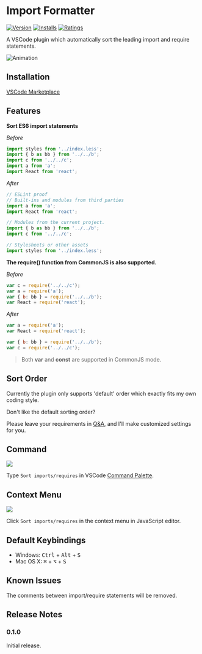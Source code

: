 # Import Formatter
[![Version](https://vsmarketplacebadge.apphb.com/version/henry-li.vscode-import-formatter.svg)](https://marketplace.visualstudio.com/items?itemName=henry-li.vscode-import-formatter)
[![Installs](https://vsmarketplacebadge.apphb.com/installs-short/henry-li.vscode-import-formatter.svg)](https://marketplace.visualstudio.com/items?itemName=henry-li.vscode-import-formatter)
[![Ratings](https://vsmarketplacebadge.apphb.com/rating/henry-li.vscode-import-formatter.svg)](https://marketplace.visualstudio.com/items?itemName=henry-li.vscode-import-formatter)

A VSCode plugin which automatically sort the leading import and require statements.

![Animation](https://github.com/MagicCube/vscode-import-formatter/blob/master/doc/images/animation.gif?raw=true)

## Installation

[VSCode Marketplace](https://marketplace.visualstudio.com/items?itemName=henry-li.vscode-import-formatter)



## Features

**Sort ES6 import statements**

*Before*

```js
import styles from '../index.less';
import { b as bb } from '../../b';
import c from '../../c';
import a from 'a';
import React from 'react';
```

*After*

```js
// ESLint proof
// Built-ins and modules from third parties
import a from 'a';
import React from 'react';

// Modules from the current project.
import { b as bb } from '../../b';
import c from '../../c';

// Stylesheets or other assets
import styles from '../index.less';
```



**The require() function from CommonJS is also supported.**

*Before*

```js
var c = require('../../c');
var a = require('a');
var { b: bb } = require('../../b');
var React = require('react');
```

*After*

```js
var a = require('a');
var React = require('react');

var { b: bb } = require('../../b');
var c = require('../../c');
```

> Both **var** and **const**  are supported in CommonJS mode.



## Sort Order

Currently the plugin only supports 'default' order which exactly fits my own coding style.

Don't like the default sorting order?

Please leave your requirements in [Q&A](https://marketplace.visualstudio.com/items?itemName=henry-li.vscode-import-formatter#qna), and I'll make customized settings for you.



## Command

![](https://github.com/MagicCube/vscode-import-formatter/blob/master/doc/images/command-palette.png?raw=true)

Type `Sort imports/requires` in VSCode [Command Palette](https://code.visualstudio.com/docs/getstarted/userinterface#_command-palette).



## Context Menu

![](https://github.com/MagicCube/vscode-import-formatter/blob/master/doc/images/context-menu.png?raw=true)

Click `Sort imports/requires` in the context menu in JavaScript editor.



## Default Keybindings

* Windows: <kbd>Ctrl</kbd> + <kbd>Alt</kbd> + <kbd>S</kbd>
* Mac OS X: <kbd>⌘</kbd> + <kbd>⌥</kbd> + <kbd>S</kbd>



## Known Issues

The comments between import/require statements will be removed.



## Release Notes

### 0.1.0

Initial release.
